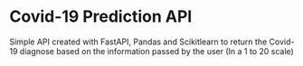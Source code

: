 # Covid-19 Prediction API 
Simple API created with FastAPI, Pandas and Scikitlearn to return the Covid-19 diagnose based on the information passed by the user (In a 1 to 20 scale)
